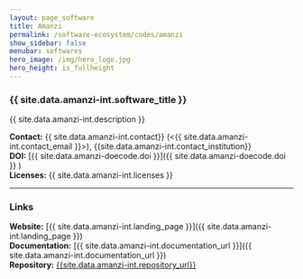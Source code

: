 ```yaml
---
layout: page_software
title: Amanzi
permalink: /software-ecosystem/codes/amanzi
show_sidebar: false
menubar: softwares
hero_image: /img/hero_logo.jpg
hero_height: is_fullheight
---
```


### {{ site.data.amanzi-int.software_title }} [<i class="fas fa-book"></i>]({{site.data.amanzi-int.landing_page}}) [<i class="fab fa-github"></i>]({{site.data.amanzi-int.repository_url}})

{{ site.data.amanzi-int.description }} 

**Contact:** {{ site.data.amanzi-int.contact}} (<{{ site.data.amanzi-int.contact_email }}>), {{site.data.amanzi-int.contact_institution}} <br>
**DOI:**  [{{ site.data.amanzi-doecode.doi }}]({{ site.data.amanzi-doecode.doi }} ) <br>
**Licenses:**  {{ site.data.amanzi-int.licenses }} <br>

***

### Links

**Website:** [{{ site.data.amanzi-int.landing_page }}]({{ site.data.amanzi-int.landing_page }}) <br>
**Documentation:** [{{ site.data.amanzi-int.documentation_url }}]({{ site.data.amanzi-int.documentation_url }}) <br>
**Repository:** [{{site.data.amanzi-int.repository_url}}]( {{site.data.amanzi-int.repository_url}} ) <br>

